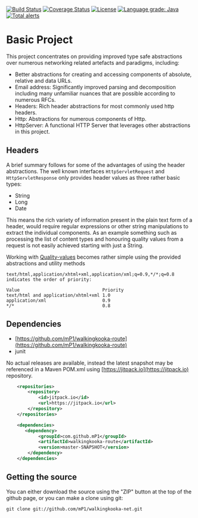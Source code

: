 [![Build Status](https://travis-ci.com/mP1/walkingkooka-net.svg?branch=master)](https://travis-ci.com/mP1/walkingkooka-net.svg?branch=master)
[![Coverage Status](https://coveralls.io/repos/github/mP1/walkingkooka-net/badge.svg?branch=master)](https://coveralls.io/github/mP1/walkingkooka-net?branch=master)
[![License](https://img.shields.io/badge/License-Apache%202.0-blue.svg)](https://opensource.org/licenses/Apache-2.0)
[![Language grade: Java](https://img.shields.io/lgtm/grade/java/g/mP1/walkingkooka-net.svg?logo=lgtm&logoWidth=18)](https://lgtm.com/projects/g/mP1/walkingkooka-net/context:java)
[![Total alerts](https://img.shields.io/lgtm/alerts/g/mP1/walkingkooka-net.svg?logo=lgtm&logoWidth=18)](https://lgtm.com/projects/g/mP1/walkingkooka-net/alerts/)

# Basic Project

This project concentrates on providing improved type safe abstractions over numerous networking related artefacts and
paradigms, including:

- Better abstractions for creating and accessing components of absolute, relative and data URLs.
- Email address: Significantly improved parsing and decomposition including many unfamiliar nuances that are possible
  according to numerous RFCs.
- Headers: Rich header abstractions for most commonly used http headers.
- Http: Abstractions for numerous components of Http.
- HttpServer: A functional HTTP Server that leverages other abstractions in this project.


## Headers

A brief summary follows for some of the advantages of using the header abstractions. The well known interfaces 
`HttpServletRequest` and `HttpServletResponse` only provides header values as three rather basic types:
- String
- Long
- Date

This means the rich variety of information present in the plain text form of a header, would require regular expressions
or other string manipulations to extract the individual components. As an example something such as processing
the list of content types and honouring quality values from a request is not easily achieved starting with just a String.

Working with [Quality-values](https://developer.mozilla.org/en-US/docs/Glossary/Quality_values) becomes rather simple
using the provided abstractions and utility methods

    text/html,application/xhtml+xml,application/xml;q=0.9,*/*;q=0.8
    indicates the order of priority:

    Value	                            Priority
    text/html and application/xhtml+xml	1.0
    application/xml	                    0.9
    */*                                 0.8


## Dependencies

- [https://github.com/mP1/walkingkooka-route](https://github.com/mP1/walkingkooka-route)
- junit

No actual releases are available, instead the latest snapshot may be referenced in a Maven POM.xml using
[https://jitpack.io](https://jitpack.io) repository.

```xml
    <repositories>
        <repository>
            <id>jitpack.io</id>
            <url>https://jitpack.io</url>
        </repository>
    </repositories>

    <dependencies>
       <dependency>
            <groupId>com.github.mP1</groupId>
            <artifactId>walkingkooka-route</artifactId>
            <version>master-SNAPSHOT</version>
        </dependency>
    </dependencies>
```



## Getting the source

You can either download the source using the "ZIP" button at the top
of the github page, or you can make a clone using git:

```
git clone git://github.com/mP1/walkingkooka-net.git
```
